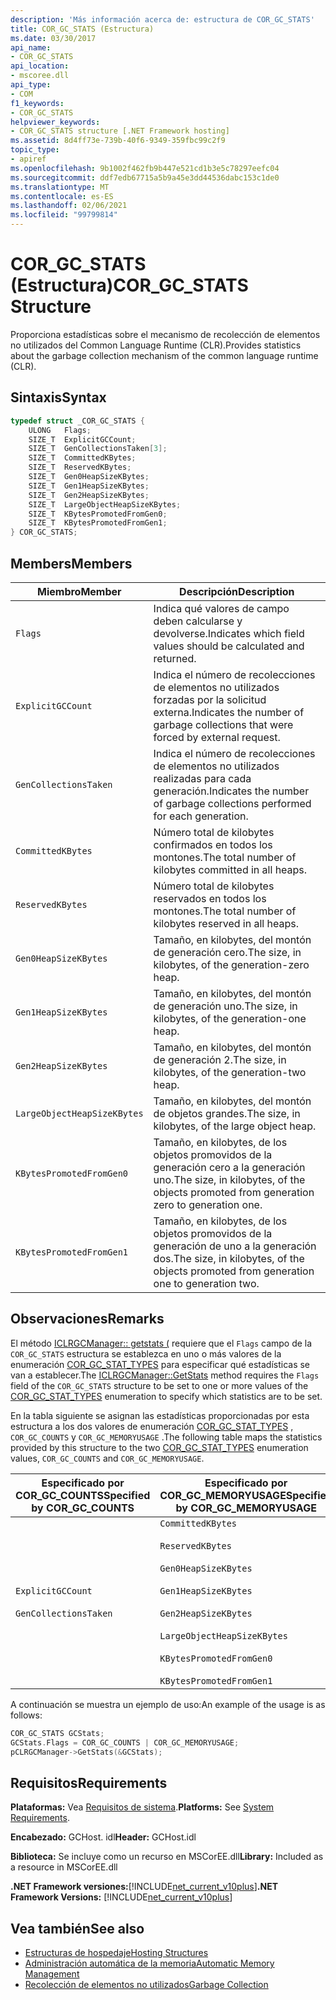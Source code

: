 ```yaml
---
description: 'Más información acerca de: estructura de COR_GC_STATS'
title: COR_GC_STATS (Estructura)
ms.date: 03/30/2017
api_name:
- COR_GC_STATS
api_location:
- mscoree.dll
api_type:
- COM
f1_keywords:
- COR_GC_STATS
helpviewer_keywords:
- COR_GC_STATS structure [.NET Framework hosting]
ms.assetid: 8d4ff73e-739b-40f6-9349-359fbc99c2f9
topic_type:
- apiref
ms.openlocfilehash: 9b1002f462fb9b447e521cd1b3e5c78297eefc04
ms.sourcegitcommit: ddf7edb67715a5b9a45e3dd44536dabc153c1de0
ms.translationtype: MT
ms.contentlocale: es-ES
ms.lasthandoff: 02/06/2021
ms.locfileid: "99799814"
---
```

# <a name="cor_gc_stats-structure"></a><span data-ttu-id="536d2-103">COR_GC_STATS (Estructura)</span><span class="sxs-lookup"><span data-stu-id="536d2-103">COR_GC_STATS Structure</span></span>

<span data-ttu-id="536d2-104">Proporciona estadísticas sobre el mecanismo de recolección de elementos no utilizados del Common Language Runtime (CLR).</span><span class="sxs-lookup"><span data-stu-id="536d2-104">Provides statistics about the garbage collection mechanism of the common language runtime (CLR).</span></span>  
  
## <a name="syntax"></a><span data-ttu-id="536d2-105">Sintaxis</span><span class="sxs-lookup"><span data-stu-id="536d2-105">Syntax</span></span>  
  
```cpp  
typedef struct _COR_GC_STATS {  
    ULONG   Flags;
    SIZE_T  ExplicitGCCount;  
    SIZE_T  GenCollectionsTaken[3];  
    SIZE_T  CommittedKBytes;
    SIZE_T  ReservedKBytes;  
    SIZE_T  Gen0HeapSizeKBytes;  
    SIZE_T  Gen1HeapSizeKBytes;  
    SIZE_T  Gen2HeapSizeKBytes;  
    SIZE_T  LargeObjectHeapSizeKBytes;  
    SIZE_T  KBytesPromotedFromGen0;  
    SIZE_T  KBytesPromotedFromGen1;  
} COR_GC_STATS;  
```  
  
## <a name="members"></a><span data-ttu-id="536d2-106">Members</span><span class="sxs-lookup"><span data-stu-id="536d2-106">Members</span></span>  
  
|<span data-ttu-id="536d2-107">Miembro</span><span class="sxs-lookup"><span data-stu-id="536d2-107">Member</span></span>|<span data-ttu-id="536d2-108">Descripción</span><span class="sxs-lookup"><span data-stu-id="536d2-108">Description</span></span>|  
|------------|-----------------|  
|`Flags`|<span data-ttu-id="536d2-109">Indica qué valores de campo deben calcularse y devolverse.</span><span class="sxs-lookup"><span data-stu-id="536d2-109">Indicates which field values should be calculated and returned.</span></span>|  
|`ExplicitGCCount`|<span data-ttu-id="536d2-110">Indica el número de recolecciones de elementos no utilizados forzadas por la solicitud externa.</span><span class="sxs-lookup"><span data-stu-id="536d2-110">Indicates the number of garbage collections that were forced by external request.</span></span>|  
|`GenCollectionsTaken`|<span data-ttu-id="536d2-111">Indica el número de recolecciones de elementos no utilizados realizadas para cada generación.</span><span class="sxs-lookup"><span data-stu-id="536d2-111">Indicates the number of garbage collections performed for each generation.</span></span>|  
|`CommittedKBytes`|<span data-ttu-id="536d2-112">Número total de kilobytes confirmados en todos los montones.</span><span class="sxs-lookup"><span data-stu-id="536d2-112">The total number of kilobytes committed in all heaps.</span></span>|  
|`ReservedKBytes`|<span data-ttu-id="536d2-113">Número total de kilobytes reservados en todos los montones.</span><span class="sxs-lookup"><span data-stu-id="536d2-113">The total number of kilobytes reserved in all heaps.</span></span>|  
|`Gen0HeapSizeKBytes`|<span data-ttu-id="536d2-114">Tamaño, en kilobytes, del montón de generación cero.</span><span class="sxs-lookup"><span data-stu-id="536d2-114">The size, in kilobytes, of the generation-zero heap.</span></span>|  
|`Gen1HeapSizeKBytes`|<span data-ttu-id="536d2-115">Tamaño, en kilobytes, del montón de generación uno.</span><span class="sxs-lookup"><span data-stu-id="536d2-115">The size, in kilobytes, of the generation-one heap.</span></span>|  
|`Gen2HeapSizeKBytes`|<span data-ttu-id="536d2-116">Tamaño, en kilobytes, del montón de generación 2.</span><span class="sxs-lookup"><span data-stu-id="536d2-116">The size, in kilobytes, of the generation-two heap.</span></span>|  
|`LargeObjectHeapSizeKBytes`|<span data-ttu-id="536d2-117">Tamaño, en kilobytes, del montón de objetos grandes.</span><span class="sxs-lookup"><span data-stu-id="536d2-117">The size, in kilobytes, of the large object heap.</span></span>|  
|`KBytesPromotedFromGen0`|<span data-ttu-id="536d2-118">Tamaño, en kilobytes, de los objetos promovidos de la generación cero a la generación uno.</span><span class="sxs-lookup"><span data-stu-id="536d2-118">The size, in kilobytes, of the objects promoted from generation zero to generation one.</span></span>|  
|`KBytesPromotedFromGen1`|<span data-ttu-id="536d2-119">Tamaño, en kilobytes, de los objetos promovidos de la generación de uno a la generación dos.</span><span class="sxs-lookup"><span data-stu-id="536d2-119">The size, in kilobytes, of the objects promoted from generation one to generation two.</span></span>|  
  
## <a name="remarks"></a><span data-ttu-id="536d2-120">Observaciones</span><span class="sxs-lookup"><span data-stu-id="536d2-120">Remarks</span></span>  

 <span data-ttu-id="536d2-121">El método [ICLRGCManager:: getstats (](iclrgcmanager-getstats-method.md) requiere que el `Flags` campo de la `COR_GC_STATS` estructura se establezca en uno o más valores de la enumeración [COR_GC_STAT_TYPES](cor-gc-stat-types-enumeration.md) para especificar qué estadísticas se van a establecer.</span><span class="sxs-lookup"><span data-stu-id="536d2-121">The [ICLRGCManager::GetStats](iclrgcmanager-getstats-method.md) method requires the `Flags` field of the `COR_GC_STATS` structure to be set to one or more values of the [COR_GC_STAT_TYPES](cor-gc-stat-types-enumeration.md) enumeration to specify which statistics are to be set.</span></span>  
  
 <span data-ttu-id="536d2-122">En la tabla siguiente se asignan las estadísticas proporcionadas por esta estructura a los dos valores de enumeración [COR_GC_STAT_TYPES](cor-gc-stat-types-enumeration.md) , `COR_GC_COUNTS` y `COR_GC_MEMORYUSAGE` .</span><span class="sxs-lookup"><span data-stu-id="536d2-122">The following table maps the statistics provided by this structure to the two [COR_GC_STAT_TYPES](cor-gc-stat-types-enumeration.md) enumeration values, `COR_GC_COUNTS` and `COR_GC_MEMORYUSAGE`.</span></span>  
  
|<span data-ttu-id="536d2-123">Especificado por COR_GC_COUNTS</span><span class="sxs-lookup"><span data-stu-id="536d2-123">Specified by COR_GC_COUNTS</span></span>|<span data-ttu-id="536d2-124">Especificado por COR_GC_MEMORYUSAGE</span><span class="sxs-lookup"><span data-stu-id="536d2-124">Specified by COR_GC_MEMORYUSAGE</span></span>|  
|----------------------------------|---------------------------------------|  
|`ExplicitGCCount`<br /><br /> `GenCollectionsTaken`|`CommittedKBytes`<br /><br /> `ReservedKBytes`<br /><br /> `Gen0HeapSizeKBytes`<br /><br /> `Gen1HeapSizeKBytes`<br /><br /> `Gen2HeapSizeKBytes`<br /><br /> `LargeObjectHeapSizeKBytes`<br /><br /> `KBytesPromotedFromGen0`<br /><br /> `KBytesPromotedFromGen1`|  
  
 <span data-ttu-id="536d2-125">A continuación se muestra un ejemplo de uso:</span><span class="sxs-lookup"><span data-stu-id="536d2-125">An example of the usage is as follows:</span></span>  
  
```cpp  
COR_GC_STATS GCStats;  
GCStats.Flags = COR_GC_COUNTS | COR_GC_MEMORYUSAGE;  
pCLRGCManager->GetStats(&GCStats);  
```  
  
## <a name="requirements"></a><span data-ttu-id="536d2-126">Requisitos</span><span class="sxs-lookup"><span data-stu-id="536d2-126">Requirements</span></span>  

 <span data-ttu-id="536d2-127">**Plataformas:** Vea [Requisitos de sistema](../../get-started/system-requirements.md).</span><span class="sxs-lookup"><span data-stu-id="536d2-127">**Platforms:** See [System Requirements](../../get-started/system-requirements.md).</span></span>  
  
 <span data-ttu-id="536d2-128">**Encabezado:** GCHost. idl</span><span class="sxs-lookup"><span data-stu-id="536d2-128">**Header:** GCHost.idl</span></span>  
  
 <span data-ttu-id="536d2-129">**Biblioteca:** Se incluye como un recurso en MSCorEE.dll</span><span class="sxs-lookup"><span data-stu-id="536d2-129">**Library:** Included as a resource in MSCorEE.dll</span></span>  
  
 <span data-ttu-id="536d2-130">**.NET Framework versiones:**[!INCLUDE[net_current_v10plus](../../../../includes/net-current-v10plus-md.md)]</span><span class="sxs-lookup"><span data-stu-id="536d2-130">**.NET Framework Versions:** [!INCLUDE[net_current_v10plus](../../../../includes/net-current-v10plus-md.md)]</span></span>  
  
## <a name="see-also"></a><span data-ttu-id="536d2-131">Vea también</span><span class="sxs-lookup"><span data-stu-id="536d2-131">See also</span></span>

- [<span data-ttu-id="536d2-132">Estructuras de hospedaje</span><span class="sxs-lookup"><span data-stu-id="536d2-132">Hosting Structures</span></span>](hosting-structures.md)
- [<span data-ttu-id="536d2-133">Administración automática de la memoria</span><span class="sxs-lookup"><span data-stu-id="536d2-133">Automatic Memory Management</span></span>](../../../standard/automatic-memory-management.md)
- [<span data-ttu-id="536d2-134">Recolección de elementos no utilizados</span><span class="sxs-lookup"><span data-stu-id="536d2-134">Garbage Collection</span></span>](../../../standard/garbage-collection/index.md)
